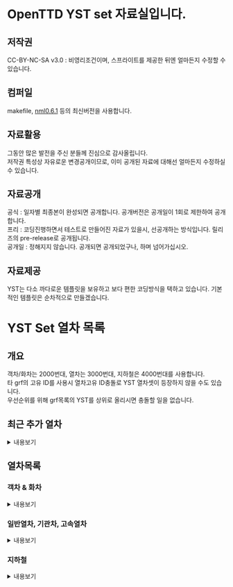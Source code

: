 # OpenTTD YST set 자료실입니다.
## 저작권
 CC-BY-NC-SA v3.0 : 비영리조건이며, 스프라이트를 제공한 뒤엔 얼마든지 수정할 수 있습니다.<br>

## 컴퍼일
makefile, [nml0.6.1](https://github.com/OpenTTD/nml) 등의 최신버전을 사용합니다.<br>

## 자료활용
그동안 많은 발전을 주신 분들께 진심으로 감사올립니다.<br>
저작권 특성상 자유로운 변경공개이므로, 이미 공개된 자료에 대해선 얼마든지 수정하실 수 있습니다.<br>

## 자료공개
공식 : 일자별 최종본이 완성되면 공개합니다. 공개버전은 공개일이 1회로 제한하여 공개합니다.<br>
프리 : 코딩진행하면서 테스트로 만들어진 자료가 있을시, 선공개하는 방식입니다. 릴리즈의 pre-release로 공개됩니다.<br>
공개일 : 정해지지 않습니다. 공개되면 공개되었구나, 하며 넘어가십시오.<br>

## 자료제공
YST는 다소 까다로운 템플릿을 보유하고 보다 편한 코딩방식을 택하고 있습니다. 기본적인 템플릿은 순차적으로 만들겠습니다.<br>

# YST Set 열차 목록
## 개요
객차/화차는 2000번대, 열차는 3000번대, 지하철은 4000번대를 사용합니다. <br>
타 grf의 고유 ID를 사용시 열차고유 ID충돌로 YST 열차셋이 등장하지 않을 수도 있습니다.<br>
우선순위를 위해 grf목록의 YST를 상위로 올리시면 충돌할 일을 없습니다.<br>

## 최근 추가 열차
<details markdown="1">
<summary>내용보기</summary>
<table>
	<thead>
		<tr>
			<th>구분</th><th>ID</th><th>열차이름</th><th>도입년도</th><th>열차속도</th><th>수송량</th>
		</tr>
	</thead>
	<tbody>
        	<tr>
			<td rowspan="4">일반열차</td>
		</tr>
		<tr>
			<td rowspan="3">3052</td>
		</tr>
		<tr>
			<td colspan="4"><img src="docs/img/YST/ITX_SM2_Red.png" alt="ITX-SM2 Red"></td>
		</tr>
		<tr>
			<td>ITX-SM2 빨강도색</td><td>2020년</td><td>181km/h</td><td>운전차량 160, 객차차량 200</td>
		</tr>
		<!-- // ITX-SM2 빨강-->
		<tr>
			<td rowspan="4">일반열차</td>
		</tr>
		<tr>
			<td rowspan="3">3052</td>
		</tr>
		<tr>
			<td colspan="4"><img src="docs/img/YST/ITX_SM2_Green.png" alt="ITX-SM2 Green"></td>
		</tr>
		<tr>
			<td>ITX-SM2 녹색도색</td><td>2020년</td><td>181km/h</td><td>운전차량 160, 객차차량 200</td>
		</tr>
		<!-- // ITX-SM2 녹색-->
		<tr>
			<td rowspan="4">일반열차</td>
		</tr>
		<tr>
			<td rowspan="3">3052</td>
		</tr>
		<tr>
			<td colspan="4"><img src="docs/img/YST/ITX_SM2_White.png" alt="ITX-SM2 White"></td>
		</tr>
		<tr>
			<td>ITX-SM2 흰색도색</td><td>2020년</td><td>181km/h</td><td>운전차량 160, 객차차량 200</td>
		</tr>
		<!-- // ITX-SM2 흰색-->
		<tr>
			<td rowspan="4">고속열차</td>
		</tr>
		<tr>
			<td rowspan="3">3053</td>
		</tr>
		<tr>
			<td colspan="4"><img src="docs/img/YST/KTX_SC2_Blue.png" alt="KTX SC2 Blue"></td>
		</tr>
		<tr>
			<td>KTX-SC2 파랑도색</td><td>2020년</td><td>362km/h</td><td>객차차량 116</td>
		</tr>
		<!-- // KTX-SC2 파랑-->
		<tr>
			<td rowspan="4">고속열차</td>
		</tr>
		<tr>
			<td rowspan="3">3053</td>
		</tr>
		<tr>
			<td colspan="4"><img src="docs/img/YST/KTX_SC2_Green.png" alt="KTX SC2 Green"></td>
		</tr>
		<tr>
			<td>KTX-SC2 녹색도색</td><td>2020년</td><td>362km/h</td><td>객차차량 116</td>
		</tr>
		<!-- // KTX-SC2 녹색-->
		<tr>
			<td rowspan="4">고속열차</td>
		</tr>
		<tr>
			<td rowspan="3">3053</td>
		</tr>
		<tr>
			<td colspan="4"><img src="docs/img/YST/KTX_SC2_White.png" alt="KTX SC2 White"></td>
		</tr>
		<tr>
			<td>KTX-SC2 흰색도색</td><td>2020년</td><td>362km/h</td><td>객차차량 116</td>
		</tr>
		<!-- // KTX-SC2 흰색-->
        <tr>
			<td rowspan="4">일반열차</td>
		</tr>
		<tr>
			<td rowspan="3">3054</td>
		</tr>
		<tr>
			<td colspan="4"><img src="docs/img/YST/NRT2_Blue.png" alt="NRT2 Blue"></td>
		</tr>
		<tr>
			<td>NRT2 파랑도색</td><td>2020년</td><td>181km/h</td><td>운전차량 160, 객차차량 116</td>
		</tr>
		<!-- // NRT2 파랑-->
        <tr>
			<td rowspan="4">일반열차</td>
		</tr>
		<tr>
			<td rowspan="3">3054</td>
		</tr>
		<tr>
			<td colspan="4"><img src="docs/img/YST/NRT2_Green.png" alt="NRT2 Green"></td>
		</tr>
		<tr>
			<td>NRT2 녹색도색</td><td>2020년</td><td>181km/h</td><td>운전차량 160, 객차차량 116</td>
		</tr>
		<!-- // NRT2 녹색-->
        <tr>
			<td rowspan="4">일반열차</td>
		</tr>
		<tr>
			<td rowspan="3">3054</td>
		</tr>
		<tr>
			<td colspan="4"><img src="docs/img/YST/NRT2_White.png" alt="NRT2 White"></td>
		</tr>
		<tr>
			<td>NRT2 흰색도색</td><td>2020년</td><td>181km/h</td><td>운전차량 160, 객차차량 116</td>
		</tr>
		<!-- // NRT2 흰색-->
</table>
</details>

## 열차목록
### 객차 & 화차
<details markdown="2">
<summary>내용보기</summary>
<table>
    <thead>
        <tr>
            <th>열차<th>도입</th>
        </tr>
    </thead>
	<tbody>
		<tr>
			<td colspan="2">2001 : 1층 공통객차</td>
		</tr>
		<tr>
			<td><img src="docs/img/YST/2001.png" alt="2001"></td><td>1978</td>
		</tr>
		<!-- // 2001-->
		<tr>
			<td colspan="2">2002 : 2층 공통객차</td>
		</tr>
		<tr>
			<td><img src="docs/img/YST/2002.png" alt="2002"></td><td>2020</td>
		</tr>
		<!-- // 2002-->
		<tr>
			<td colspan="2">2003 : TGV Poste 화차</td>
		</tr>
		<tr>
			<td><img src="docs/img/YST/2003.png" alt="2003"></td><td>1978</td>
		</tr>
		<!-- // 2003-->
		<tr>
			<td colspan="2">2004 : YFX용 화차</td>
		</tr>
		<tr>
			<td><img src="docs/img/YST/2004.png" alt="2004"></td><td>2020</td>
		</tr>
		<!-- // 2004-->
		<tr>
			<td colspan="2">2005 : 평판화차</td>
		</tr>
		<tr>
			<td><img src="docs/img/YST/2005.png" alt="2005"></td><td>1967</td>
		</tr>
		<!-- // 2005-->
		<tr>
			<td colspan="2">2006 : 평판화차 - 미국형</td>
		</tr>
		<tr>
			<td><img src="docs/img/YST/2006.png" alt="2006"></td><td>1967</td>
		</tr>
		<!-- // 2006-->
		<tr>
			<td colspan="2">2007 : 평판유조 화차</td>
		</tr>
		<tr>
			<td><img src="docs/img/YST/2007.png" alt="2007"></td><td>1967</td>
		</tr>
		<!-- // 2007-->
		<tr>
			<td colspan="2">2008 : 유조차</td>
		</tr>
		<tr>
			<td><img src="docs/img/YST/2008.png" alt="2008"></td><td>1967</td>
		</tr>
		<!-- // 2008-->
		<tr>
			<td colspan="2">2009 : YPW 1층 객차</td>
		</tr>
		<tr>
			<td><img src="docs/img/YST/2009.png" alt="2009"></td><td>1967</td>
		</tr>
		<!-- // 2009-->
		<tr>
			<td colspan="2">2010 : YPW 2층 객차</td>
		</tr>
		<tr>
			<td><img src="docs/img/YST/2010.png" alt="2010"></td><td>2020</td>
		</tr>
		<!-- // 2010-->
		<tr>
			<td colspan="2">2011 : YPW 침대차</td>
		</tr>
		<tr>
			<td><img src="docs/img/YST/2011.png" alt="2011"></td><td>1967</td>
		</tr>
		<!-- // 2011-->
		<tr>
			<td colspan="2">2012 : YPW 발전차</td>
		</tr>
		<tr>
			<td><img src="docs/img/YST/2012.png" alt="2012"></td><td>1967</td>
		</tr>
		<!-- // 2012-->
		<tr>
			<td colspan="2">2013 : YPW 수화물차</td>
		</tr>
		<tr>
			<td><img src="docs/img/YST/2013.png" alt="2013"></td><td>1967</td>
		</tr>
		<!-- // 2013-->
		<tr>
			<td colspan="2">2014 : (예정) 무궁화 2층객차</td>
		</tr>
		<tr>
			<td></td><td>2020</td>
		</tr>
		<!-- // 2014-->
	</tbody>
</table>
</details>

### 일반열차, 기관차, 고속열차
<details markdown="3">
<summary>내용보기</summary>
<table>
    <thead>
        <tr>
            <th>열차<th>도입</th><th>열차속도</th>
        </tr>
    </thead>
	<tbody>
		<tr>
			<td colspan="3">3001 : AGV</td>
		</tr>
		<tr>
			<td><img src="docs/img/YST/3001.png" alt="3001"></td><td>2012</td><td>362km/h</td>
		</tr>
		<!-- // 3001-->
		<tr>
			<td colspan="3">3002 : AGV Cool</td>
		</tr>
		<tr>
			<td><img src="docs/img/YST/3002.png" alt="3002"></td><td>2020</td><td>430km/h</td>
		</tr>
		<!-- // 3002-->
		<tr>
			<td colspan="3">3003 : AVE</td>
		</tr>
		<tr>
			<td><img src="docs/img/YST/3003.png" alt="3003"></td><td>2012</td><td>362km/h</td>
		</tr>
		<!-- // 3003-->
		<tr>
			<td colspan="3">3004 : AVE Velaro</td>
		</tr>
		<tr>
			<td><img src="docs/img/YST/3004.png" alt="3004"></td><td>2006</td><td>362km/h</td>
		</tr>
		<!-- // 3004-->
		<tr>
			<td colspan="3">3005 : BB15048</td>
		</tr>
		<tr>
			<td><img src="docs/img/YST/3005.png" alt="3005"></td><td>1971</td><td>181km/h</td>
		</tr>
		<!-- // 3005-->
		<tr>
			<td colspan="3">3006 : CRH1</td>
		</tr>
		<tr>
			<td><img src="docs/img/YST/3006.png" alt="3006"></td><td>2007</td><td>260km/h</td>
		</tr>
		<!-- // 3006-->
		<tr>
			<td colspan="3">3007 : CRH3</td>
		</tr>
		<tr>
			<td></td><td>2017</td><td>362km/h</td>
		</tr>
		<!-- // 3007-->
		<tr>
			<td colspan="3">3008 : CRH362A</td>
		</tr>
		<tr>
			<td></td><td>2017</td><td>362km/h</td>
		</tr>
		<!-- // 3008-->
		<tr>
			<td colspan="3">3009 : CRH430A</td>
		</tr>
		<tr>
			<td></td><td>2017</td><td>430km/h</td>
		</tr>
		<!-- // 3009-->
		<tr>
			<td colspan="3">3010 : CRH600A-Test</td>
		</tr>
		<tr>
			<td></td><td>2017</td><td>600km/h</td>
		</tr>
		<!-- // 3010-->
		<tr>
			<td colspan="3">3011 : CRV600</td>
		</tr>
		<tr>
			<td></td><td>2012</td><td>600km/h</td>
		</tr>
		<!-- // 3011-->
		<tr>
			<td colspan="3">3012 : Dr. Yellow</td>
		</tr>
		<tr>
			<td></td><td>2007</td><td>600km/h</td>
		</tr>
		<!-- // 3012-->
		<tr>
			<td colspan="3">3013 : E300</td>
		</tr>
		<tr>
			<td></td><td>1992</td><td>362km/h</td>
		</tr>
		<!-- // 3013-->
		<tr>
			<td colspan="3">3014 : E320</td>
		</tr>
		<tr>
			<td></td><td>2014</td><td>362km/h</td>
		</tr>
		<!-- // 3014-->
		<tr>
			<td colspan="3">3015 : EMU260</td>
		</tr>
		<tr>
			<td></td><td>2020</td><td>260km/h</td>
		</tr>
		<!-- // 3015-->
		<tr>
			<td colspan="3">3016 : Glory 600</td>
		</tr>
		<tr>
			<td></td><td>2020</td><td>600km/h</td>
		</tr>
		<!-- // 3016-->
		<tr>
			<td colspan="3">3017 : GT26CW</td>
		</tr>
		<tr>
			<td></td><td>1967</td><td>181km/h</td>
		</tr>
		<!-- // 3017-->
		<tr>
			<td colspan="3">3018 : HEMU-430</td>
		</tr>
		<tr>
			<td></td><td>2007</td><td>430km/h</td>
		</tr>
		<!-- // 3018-->
		<tr>
			<td colspan="3">3019 : HMX</td>
		</tr>
		<tr>
			<td></td><td>2020</td><td>260km/h</td>
		</tr>
		<!-- // 3019-->
		<tr>
			<td colspan="3">3020 : ICE-SP</td>
		</tr>
		<tr>
			<td></td><td>2020</td><td>362km/h</td>
		</tr>
		<!-- // 3020-->
		<tr>
			<td colspan="3">3021 : ICE3</td>
		</tr>
		<tr>
			<td></td><td>1997</td><td>362km/h</td>
		</tr>
		<!-- // 3021-->
		<tr>
			<td colspan="3">3022 : KTX-N</td>
		</tr>
		<tr>
			<td></td><td>2020</td><td>362km/h</td>
		</tr>
		<!-- // 3022-->
		<tr>
			<td colspan="3">3023 : NJ2</td>
		</tr>
		<tr>
			<td></td><td>2006</td><td>181km/h</td>
		</tr>
		<!-- // 3023-->
		<tr>
			<td colspan="3">3024 : NKX</td>
		</tr>
		<tr>
			<td></td><td>2020</td><td>181km/h</td>
		</tr>
		<!-- // 3024-->
		<tr>
			<td colspan="3">3025 : 신칸센 500계</td>
		</tr>
		<tr>
			<td></td><td>1996</td><td>362km/h</td>
		</tr>
		<!-- // 3025-->
		<tr>
			<td colspan="3">3026 : 신칸센 500계 Cool</td>
		</tr>
		<tr>
			<td></td><td>2020</td><td>430km/h</td>
		</tr>
		<!-- // 3026-->
		<tr>
			<td colspan="3">3027 : 신칸센 500계 SP</td>
		</tr>
		<tr>
			<td></td><td>2020</td><td>362km/h</td>
		</tr>
		<!-- // 3027-->
		<tr>
			<td colspan="3">3028 : 신칸센 800계</td>
		</tr>
		<tr>
			<td></td><td>1996</td><td>260km/h</td>
		</tr>
		<!-- // 3028-->
		<tr>
			<td colspan="3">3029 : 신칸센 E5</td>
		</tr>
		<tr>
			<td></td><td>2011</td><td>362km/h</td>
		</tr>
		<!-- // 3029-->
		<tr>
			<td colspan="3">3030 : 신칸센 E6</td>
		</tr>
		<tr>
			<td></td><td>2011</td><td>362km/h</td>
		</tr>
		<!-- // 3030-->
		<tr>
			<td colspan="3">3031 : 신칸센 E7</td>
		</tr>
		<tr>
			<td></td><td>2014</td><td>362km/h</td>
		</tr>
		<!-- // 3031-->
		<tr>
			<td colspan="3">3032 : 신칸센 N700</td>
		</tr>
		<tr>
			<td></td><td>2007</td><td>362km/h</td>
		</tr>
		<!-- // 3032-->
		<tr>
			<td colspan="3">3033 : TAE</td>
		</tr>
		<tr>
			<td></td><td>2020</td><td>181km/h</td>
		</tr>
		<!-- // 3033-->
		<tr>
			<td colspan="3">3033 : TAE</td>
		</tr>
		<tr>
			<td></td><td>2020</td><td>260km/h</td>
		</tr>
		<!-- // 3033-->
		<tr>
			<td colspan="3">3034 : Talgo250</td>
		</tr>
		<tr>
			<td></td><td>2012</td><td>260km/h</td>
		</tr>
		<!-- // 3034-->
		<tr>
			<td colspan="3">3035 : TGV Duplex</td>
		</tr>
		<tr>
			<td></td><td>1994</td><td>362km/h</td>
		</tr>
		<!-- // 3035-->
		<tr>
			<td colspan="3">3036 : TGV Old</td>
		</tr>
		<tr>
			<td></td><td>1978</td><td>362km/h</td>
		</tr>
		<!-- // 3036-->
		<tr>
			<td colspan="3">3037 : TGV Old Duplex</td>
		</tr>
		<tr>
			<td></td><td>1994</td><td>362km/h</td>
		</tr>
		<!-- // 3037-->
		<tr>
			<td colspan="3">3038 : TGV Old Pos</td>
		</tr>
		<tr>
			<td></td><td>1978</td><td>362km/h</td>
		</tr>
		<!-- // 3038-->
		<tr>
			<td colspan="3">3039 : TGV Old Poste</td>
		</tr>
		<tr>
			<td></td><td>1978</td><td>362km/h</td>
		</tr>
		<!-- // 3039-->
		<tr>
			<td colspan="3">3040 : TGV Ouigo</td>
		</tr>
		<tr>
			<td></td><td>2013</td><td>362km/h</td>
		</tr>
		<!-- // 3040-->
		<tr>
			<td colspan="3">3041 : TGV Pos</td>
		</tr>
		<tr>
			<td></td><td>2006</td><td>362km/h</td>
		</tr>
		<!-- // 3041-->
		<tr>
			<td colspan="3">3042 : TGV Pos Poste</td>
		</tr>
		<tr>
			<td></td><td>2006</td><td>362km/h</td>
		</tr>
		<!-- // 3042-->
		<tr>
			<td colspan="3">3043 : THRS</td>
		</tr>
		<tr>
			<td></td><td>2007</td><td>362km/h</td>
		</tr>
		<!-- // 3043-->
		<tr>
			<td colspan="3">3044 : VTX</td>
		</tr>
		<tr>
			<td></td><td>2020</td><td>600km/h</td>
		</tr>
		<!-- // 3044-->
		<tr>
			<td colspan="3">3045 : YFX</td>
		</tr>
		<tr>
			<td></td><td>2020</td><td>600km/h</td>
		</tr>
		<!-- // 3045-->
		<tr>
			<td colspan="3">3046 : YTX</td>
		</tr>
		<tr>
			<td></td><td>2020</td><td>362km/h</td>
		</tr>
		<!-- // 3046-->
		<tr>
			<td colspan="3">3047 : ZEFIRO380</td>
		</tr>
		<tr>
			<td></td><td>2014</td><td>380km/h</td>
		</tr>
		<!-- // 3047-->
		<tr>
			<td colspan="3">3048 : ZEFIRO380 Black</td>
		</tr>
		<tr>
			<td></td><td>2020</td><td>600km/h</td>
		</tr>
		<!-- // 3048-->
		<tr>
			<td colspan="3">3049 : ZEFIRO380 Cool</td>
		</tr>
		<tr>
			<td></td><td>2020</td><td>430km/h</td>
		</tr>
		<!-- // 3049-->
		<tr>
			<td colspan="3">3050 : EMU362</td>
		</tr>
		<tr>
			<td></td><td>2020</td><td>362km/h</td>
		</tr>
		<!-- // 3050-->
		<tr>
			<td colspan="3">3051 : EMU180</td>
		</tr>
		<tr>
			<td></td><td>2023</td><td>181km/h</td>
		</tr>
		<!-- // 3051-->
		<tr>
			<td colspan="3">3052 : ITX-SM2</td>
		</tr>
		<tr>
			<td></td><td>2020</td><td>181km/h</td>
		</tr>
		<!-- // 3052-->
		<tr>
			<td colspan="3">3053 : KTX-SC2</td>
		</tr>
		<tr>
			<td></td><td>2020</td><td>362km/h</td>
		</tr>
		<!-- // 3053-->
		<tr>
			<td colspan="3">3054 : NRT2</td>
		</tr>
		<tr>
			<td></td><td>2020</td><td>181km/h</td>
		</tr>
		<!-- // 3054-->
	</tbody>
</table>
</details>

### 지하철
<details markdown="4">
<summary>내용보기</summary>
<table>
    <thead>
        <tr>
            <th>열차<th>도입</th><th>열차속도</th>
        </tr>
    </thead>
	<tbody>
		<tr>
			<td colspan="3">4001 : MTR AD Tranz CAF A형</td>
		</tr>
		<tr>
			<td><img src="docs/img/YST/4001.png" alt="4001"></td><td>1979</td><td>120km/h</td>
		</tr>
		<!-- // 4001-->
		<tr>
			<td colspan="3">4002 : MTR 메트로카멜 교류형 전동차</td>
		</tr>
		<tr>
			<td><img src="docs/img/YST/4002.png" alt="4002"></td><td>1979</td><td>120km/h</td>
		</tr>
		<!-- // 4002-->
		<tr>
			<td colspan="3">4003 : MTR 메트로카멜 직류형 전동차</td>
		</tr>
		<tr>
			<td><img src="docs/img/YST/4003.png" alt="4003"></td><td>1979</td><td>120km/h</td>
		</tr>
		<!-- // 4003-->
		<tr>
			<td colspan="3">4004 : MTR CNR 창춘 전동차</td>
		</tr>
		<tr>
			<td><img src="docs/img/YST/4004.png" alt="4004"></td><td>1979</td><td>120km/h</td>
		</tr>
		<!-- // 4004-->
		<tr>
			<td colspan="3">4005 : MTR CRRC 전동차</td>
		</tr>
		<tr>
			<td><img src="docs/img/YST/4005.png" alt="4005"></td><td>1979</td><td>120km/h</td>
		</tr>
		<!-- // 4005-->
		<tr>
			<td colspan="3">4006 : MTR 현대로템 미쓰비시 전동차</td>
		</tr>
		<tr>
			<td><img src="docs/img/YST/4006.png" alt="4006"></td><td>1979</td><td>120km/h</td>
		</tr>
		<!-- // 4006-->
		<tr>
			<td colspan="3">4007 : MTR 현대로템 R형 전동차</td>
		</tr>
		<tr>
			<td><img src="docs/img/YST/4007.png" alt="4007"></td><td>1979</td><td>120km/h</td>
		</tr>
		<!-- // 4007-->
		<tr>
			<td colspan="3">4008 : MTR IKK SP 1900</td>
		</tr>
		<tr>
			<td><img src="docs/img/YST/4008.png" alt="4008"></td><td>1979</td><td>120km/h</td>
		</tr>
		<!-- // 4008-->
		<tr>
			<td colspan="3">4009 : YMT 100</td>
		</tr>
		<tr>
			<td><img src="docs/img/YST/4009.png" alt="4009"></td><td>2020</td><td>120km/h</td>
		</tr>
		<!-- // 4009-->
		<tr>
			<td colspan="3">4010 : YMT 200</td>
		</tr>
		<tr>
			<td><img src="docs/img/YST/4010.png" alt="4010"></td><td>2020</td><td>120km/h</td>
		</tr>
		<!-- // 4010-->
	</tbody>
</table>
</details>
